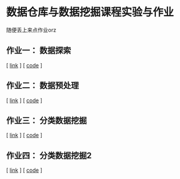 # 数据仓库与数据挖掘课程实验与作业

随便丢上来点作业orz

## 作业一： 数据探索

[ [link](https://github.com/beiyuouo/data-mining-hw/tree/main/hw1) ] [ [code](https://beiyuouo.github.io/data-mining-hw/hw1/data_exploration) ]

## 作业二： 数据预处理

[ [link](https://github.com/beiyuouo/data-mining-hw/tree/main/hw2) ] [ [code](https://beiyuouo.github.io/data-mining-hw/hw2/data_preprocessing) ]

## 作业三： 分类数据挖掘

[ [link](https://github.com/beiyuouo/data-mining-hw/tree/main/hw3) ] [ [code](https://beiyuouo.github.io/data-mining-hw/hw3/classification) ]

## 作业四： 分类数据挖掘2

[ [link](https://github.com/beiyuouo/data-mining-hw/tree/main/hw4) ] [ [code](https://beiyuouo.github.io/data-mining-hw/hw4/classificationv2) ]